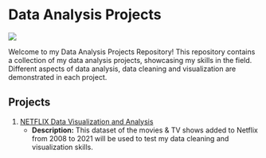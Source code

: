# Data Analysis Projects

![](https://online.york.ac.uk/wp-content/uploads/2021/07/man-in-a-suit-standing-behind-a-hologram-of-data-analytics-1210x423.jpg.webp)

Welcome to my Data Analysis Projects Repository! This repository contains a collection of my data analysis projects, showcasing my skills in the field. Different aspects of data analysis, data cleaning and visualization are demonstrated in each project.


## Projects
1. [NETFLIX Data Visualization and Analysis](https://github.com/CarlosMartinRengel/Data-Analysis-Projects/tree/main/NETFLIX%20Data%20Visualization%20and%20Analysis)
   - **Description:** This dataset of the movies & TV shows added to Netflix from 2008 to 2021 will be used to test my data cleaning and visualization skills.
